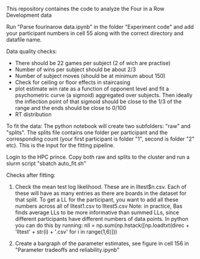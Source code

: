 This repository containes the code to analyze the Four in a Row Development data 

Run "Parse fourinarow data.ipynb" in the folder "Experiment code" and add your participant numbers in cell 55 along with the correct directory and datafile name.

Data quality checks: 
- There should be 22 games per subject (2 of wich are practise)
- Number of wins per subject should be about 2/3
- Number of subject moves (should be at minimum about 150)
- Check for ceiling or floor effects in staircasing
- plot estimate win rate as a function of opponent level and fit a psychometric curve (a sigmoid) aggregated over subjects. Then ideally the inflection point of that sigmoid should be close to the 1/3 of the range and the ends should be close to 0/100
- RT distribution

To fit the data:
The python notebook will create two subfolders: "raw" and "splits". 
The splits file contains one folder per participant and the corresponding count (your first participant is folder "1", second is folder "2" etc). This is the input for the fitting pipeline.

Login to the HPC prince. Copy both raw and splits to the cluster and run a slurm script "sbatch auto_fit.sh" 

Checks after fitting:
1. Check the mean test log likelihood. These are in lltest$n.csv. Each of these will have as many entries as there are boards in the dataset for that split.
To get a LL for the participant, you want to add all these numbers across all of lltest1.csv to lltest5.csv
Note: in practice, Bas finds average LLs to be more informative than summed LLs, since different participants have different numbers of data points. 
In python you can do this by running: nll = np.sum(np.hstack([np.loadtxt(direc + 'lltest' + str(i) + '.csv' for i in range(1,6)]))

2. Create a bargraph of the parameter estimates, see figure in cell 156 in "Parameter tradeoffs and reliability.ipynb"
